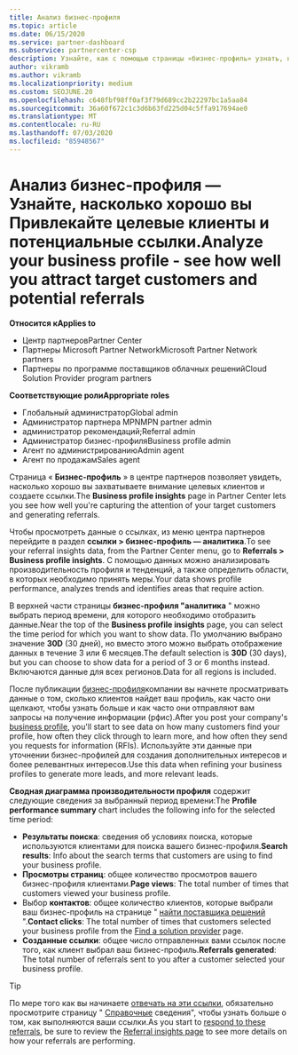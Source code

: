 ```yaml
---
title: Анализ бизнес-профиля
ms.topic: article
ms.date: 06/15/2020
ms.service: partner-dashboard
ms.subservice: partnercenter-csp
description: Узнайте, как с помощью страницы «бизнес-профиль» узнать, насколько хорошо вы захватываете внимание целевых клиентов и создаете ссылки.
author: vikramb
ms.author: vikramb
ms.localizationpriority: medium
ms.custom: SEOJUNE.20
ms.openlocfilehash: c648fbf98ff0af3f79d689cc2b22297bc1a5aa84
ms.sourcegitcommit: 36a60f672c1c3d6b63fd225d04c5ffa917694ae0
ms.translationtype: MT
ms.contentlocale: ru-RU
ms.lasthandoff: 07/03/2020
ms.locfileid: "85948567"
---
```

# <a name="analyze-your-business-profile---see-how-well-you-attract-target-customers-and-potential-referrals"></a><span data-ttu-id="919ce-103">Анализ бизнес-профиля — Узнайте, насколько хорошо вы Привлекайте целевые клиенты и потенциальные ссылки.</span><span class="sxs-lookup"><span data-stu-id="919ce-103">Analyze your business profile - see how well you attract target customers and potential referrals</span></span>
<!-- 
https://go.microsoft.com/fwlink/?linkid=849120
-->

<span data-ttu-id="919ce-104">**Относится к**</span><span class="sxs-lookup"><span data-stu-id="919ce-104">**Applies to**</span></span>

- <span data-ttu-id="919ce-105">Центр партнеров</span><span class="sxs-lookup"><span data-stu-id="919ce-105">Partner Center</span></span>
- <span data-ttu-id="919ce-106">Партнеры Microsoft Partner Network</span><span class="sxs-lookup"><span data-stu-id="919ce-106">Microsoft Partner Network partners</span></span>
- <span data-ttu-id="919ce-107">Партнеры по программе поставщиков облачных решений</span><span class="sxs-lookup"><span data-stu-id="919ce-107">Cloud Solution Provider program partners</span></span>

<span data-ttu-id="919ce-108">**Соответствующие роли**</span><span class="sxs-lookup"><span data-stu-id="919ce-108">**Appropriate roles**</span></span>

- <span data-ttu-id="919ce-109">Глобальный администратор</span><span class="sxs-lookup"><span data-stu-id="919ce-109">Global admin</span></span>
- <span data-ttu-id="919ce-110">Администратор партнера MPN</span><span class="sxs-lookup"><span data-stu-id="919ce-110">MPN partner admin</span></span>
- <span data-ttu-id="919ce-111">администратор рекомендаций;</span><span class="sxs-lookup"><span data-stu-id="919ce-111">Referral admin</span></span>
- <span data-ttu-id="919ce-112">Администратор бизнес-профиля</span><span class="sxs-lookup"><span data-stu-id="919ce-112">Business profile admin</span></span>
- <span data-ttu-id="919ce-113">Агент по администрированию</span><span class="sxs-lookup"><span data-stu-id="919ce-113">Admin agent</span></span>
- <span data-ttu-id="919ce-114">Агент по продажам</span><span class="sxs-lookup"><span data-stu-id="919ce-114">Sales agent</span></span>

<span data-ttu-id="919ce-115">Страница « **Бизнес-профиль** » в центре партнеров позволяет увидеть, насколько хорошо вы захватываете внимание целевых клиентов и создаете ссылки.</span><span class="sxs-lookup"><span data-stu-id="919ce-115">The **Business profile insights** page in Partner Center lets you see how well you're capturing the attention of your target customers and generating referrals.</span></span>

<span data-ttu-id="919ce-116">Чтобы просмотреть данные о ссылках, из меню центра партнеров перейдите в раздел **ссылки > бизнес-профиль — аналитика**.</span><span class="sxs-lookup"><span data-stu-id="919ce-116">To see your referral insights data, from the Partner Center menu, go to **Referrals > Business profile insights**.</span></span> <span data-ttu-id="919ce-117">С помощью данных можно анализировать производительность профиля и тенденций, а также определить области, в которых необходимо принять меры.</span><span class="sxs-lookup"><span data-stu-id="919ce-117">Your data shows profile performance, analyzes trends and identifies areas that require action.</span></span>

<span data-ttu-id="919ce-118">В верхней части страницы **бизнес-профиля "аналитика** " можно выбрать период времени, для которого необходимо отобразить данные.</span><span class="sxs-lookup"><span data-stu-id="919ce-118">Near the top of the **Business profile insights** page, you can select the time period for which you want to show data.</span></span> <span data-ttu-id="919ce-119">По умолчанию выбрано значение **30D** (30 дней), но вместо этого можно выбрать отображение данных в течение 3 или 6 месяцев.</span><span class="sxs-lookup"><span data-stu-id="919ce-119">The default selection is **30D** (30 days), but you can choose to show data for a period of 3 or 6 months instead.</span></span> <span data-ttu-id="919ce-120">Включаются данные для всех регионов.</span><span class="sxs-lookup"><span data-stu-id="919ce-120">Data for all regions is included.</span></span>

<span data-ttu-id="919ce-121">После публикации [бизнес-профиля](create-a-marketing-profile.md)компании вы начнете просматривать данные о том, сколько клиентов найдет ваш профиль, как часто они щелкают, чтобы узнать больше и как часто они отправляют вам запросы на получение информации (рфис).</span><span class="sxs-lookup"><span data-stu-id="919ce-121">After you post your company's [business profile](create-a-marketing-profile.md), you'll start to see data on how many customers find your profile, how often they click through to learn more, and how often they send you requests for information (RFIs).</span></span> <span data-ttu-id="919ce-122">Используйте эти данные при уточнении бизнес-профилей для создания дополнительных интересов и более релевантных интересов.</span><span class="sxs-lookup"><span data-stu-id="919ce-122">Use this data when refining your business profiles to generate more leads, and more relevant leads.</span></span>

<span data-ttu-id="919ce-123">**Сводная диаграмма производительности профиля** содержит следующие сведения за выбранный период времени:</span><span class="sxs-lookup"><span data-stu-id="919ce-123">The **Profile performance summary** chart includes the following info for the selected time period:</span></span>

- <span data-ttu-id="919ce-124">**Результаты поиска**: сведения об условиях поиска, которые используются клиентами для поиска вашего бизнес-профиля.</span><span class="sxs-lookup"><span data-stu-id="919ce-124">**Search results**: Info about the search terms that customers are using to find your business profile.</span></span>
- <span data-ttu-id="919ce-125">**Просмотры страниц**: общее количество просмотров вашего бизнес-профиля клиентами.</span><span class="sxs-lookup"><span data-stu-id="919ce-125">**Page views**: The total number of times that customers viewed your business profile.</span></span>
- <span data-ttu-id="919ce-126">Выбор **контактов**: общее количество клиентов, которые выбрали ваш бизнес-профиль на странице " [найти поставщика решений](https://www.microsoft.com/solution-providers/home) ".</span><span class="sxs-lookup"><span data-stu-id="919ce-126">**Contact clicks**: The total number of times that customers selected your business profile from the [Find a solution provider](https://www.microsoft.com/solution-providers/home) page.</span></span>
- <span data-ttu-id="919ce-127">**Созданные ссылки**: общее число отправленных вами ссылок после того, как клиент выбрал ваш бизнес-профиль.</span><span class="sxs-lookup"><span data-stu-id="919ce-127">**Referrals generated**: The total number of referrals sent to you after a customer selected your business profile.</span></span>

> [!TIP]
> <span data-ttu-id="919ce-128">По мере того как вы начинаете [отвечать на эти ссылки](responding-to-referrals.md), обязательно просмотрите страницу " [Справочные](referral-insights.md) сведения", чтобы узнать больше о том, как выполняются ваши ссылки.</span><span class="sxs-lookup"><span data-stu-id="919ce-128">As you start to [respond to these referrals](responding-to-referrals.md), be sure to review the [Referral insights page](referral-insights.md) to see more details on how your referrals are performing.</span></span>
